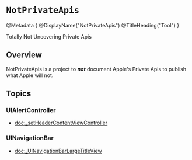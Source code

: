 # ``NotPrivateApis``

@Metadata {
    @DisplayName("NotPrivateApis")
    @TitleHeading("Tool")
}

Totally Not Uncovering Private Apis

## Overview

NotPrivateApis is a project to _**not**_ document Apple's Private Apis to publish what Apple will not.

## Topics

### UIAlertController

- <doc:_setHeaderContentViewController>

### UINavigationBar

- <doc:_UINavigationBarLargeTitleView>
